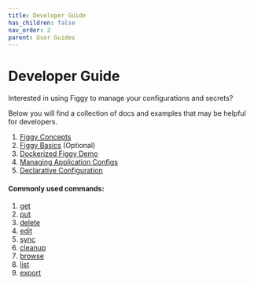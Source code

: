 ```yaml
---
title: Developer Guide
has_children: false
nav_order: 2
parent: User Guides
---
```


# Developer Guide

Interested in using Figgy to manage your configurations and secrets?

Below you will find a collection of docs and examples that may be helpful for developers. 

1. [Figgy Concepts](/docs/getting-started/concepts.html)
1. [Figgy Basics](/docs/getting-started/basics.html) (Optional)
1. [Dockerized Figgy Demo](https://github.com/figtools/figgy.python-reference)
1. [Managing Application Configs](/docs/user-guides/how-to/manage-application-configs.html)
1. [Declarative Configuration](/docs/advanced/declarative-configuration.html)


#### Commonly used commands:
1. [get](/docs/commands/config/get.html)
1. [put](/docs/commands/config/put.html)
1. [delete](/docs/commands/config/delete.html)
1. [edit](/docs/commands/config/edit.html)
1. [sync](/docs/commands/config/sync.html)
1. [cleanup](/docs/commands/config/cleanup.html)
1. [browse](/docs/commands/config/browse.html)
1. [list](/docs/commands/config/list.html)
1. [export](/docs/commands/iam/export.html)